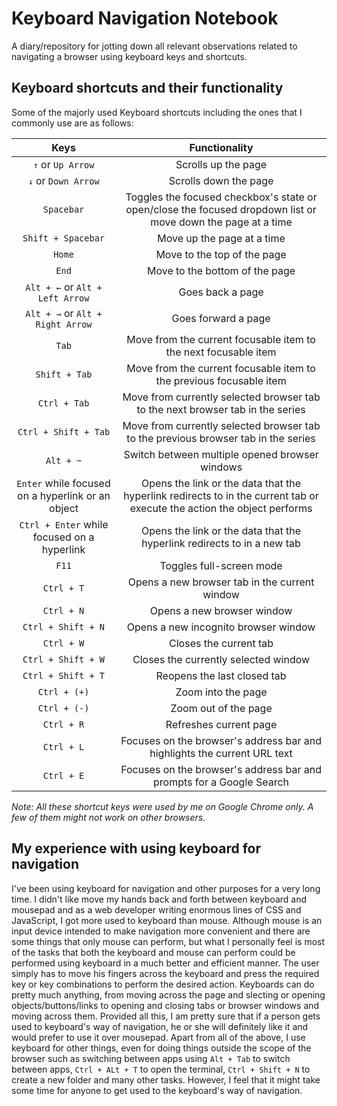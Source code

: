# Keyboard Navigation Notebook

A diary/repository for jotting down all relevant observations related to navigating a browser using keyboard keys and shortcuts.

## Keyboard shortcuts and their functionality

Some of the majorly used Keyboard shortcuts including the ones that I commonly use are as follows:

| Keys | Functionality |
| :---: | :---: |
| `↑` or `Up Arrow` | Scrolls up the page |
| `↓` or `Down Arrow` | Scrolls down the page |
| `Spacebar` | Toggles the focused checkbox's state or open/close the focused dropdown list or move down the page at a time |
| `Shift + Spacebar` | Move up the page at a time |
| `Home` | Move to the top of the page |
| `End` | Move to the bottom of the page |
| `Alt + ←` or `Alt + Left Arrow` | Goes back a page |
| `Alt + →` or `Alt + Right Arrow` | Goes forward a page |
| `Tab` | Move from the current focusable item to the next focusable item |
| `Shift + Tab` | Move from the current focusable item to the previous focusable item |
| `Ctrl + Tab` | Move from currently selected browser tab to the next browser tab in the series |
| `Ctrl + Shift + Tab` | Move from currently selected browser tab to the previous browser tab in the series |
| `Alt + ~` | Switch between multiple opened browser windows |
| `Enter` while focused on a hyperlink or an object | Opens the link or the data that the hyperlink redirects to in the current tab or execute the action the object performs |
| `Ctrl + Enter` while focused on a hyperlink | Opens the link or the data that the hyperlink redirects to in a new tab |
| `F11` | Toggles full-screen mode |
| `Ctrl + T` | Opens a new browser tab in the current window |
| `Ctrl + N` | Opens a new browser window |
| `Ctrl + Shift + N` | Opens a new incognito browser window |
| `Ctrl + W` | Closes the current tab |
| `Ctrl + Shift + W` | Closes the currently selected window |
| `Ctrl + Shift + T` | Reopens the last closed tab |
| `Ctrl + (+)` | Zoom into the page |
| `Ctrl + (-)` | Zoom out of the page |
| `Ctrl + R` | Refreshes current page |
| `Ctrl + L` | Focuses on the browser's address bar and highlights the current URL text |
| `Ctrl + E` | Focuses on the browser's address bar and prompts for a Google Search |

_Note: All these shortcut keys were used by me on Google Chrome only. A few of them might not work on other browsers._

## My experience with using keyboard for navigation

I've been using keyboard for navigation and other purposes for a very long time. I didn't like move my hands back and forth between keyboard and mousepad and as a web developer writing enormous lines of CSS and JavaScript, I got more used to keyboard than mouse. Although mouse is an input device intended to make navigation more convenient and there are some things that only mouse can perform, but what I personally feel is most of the tasks that both the keyboard and mouse can perform could be performed using keyboard in a much better and efficient manner. The user simply has to move his fingers across the keyboard and press the required key or key combinations to perform the desired action. Keyboards can do pretty much anything, from moving across the page and slecting or opening objects/buttons/links to opening and closing tabs or browser windows and moving across them. Provided all this, I am pretty sure that if a person gets used to keyboard's way of navigation, he or she will definitely like it and would prefer to use it over mousepad. Apart from all of the above, I use keyboard for other things, even for doing things outside the scope of the browser such as switching between apps using `Alt + Tab` to switch between apps, `Ctrl + ALt + T` to open the terminal, `Ctrl + Shift + N` to create a new folder and many other tasks. 
However, I feel that it might take some time for anyone to get used to the keyboard's way of navigation.
